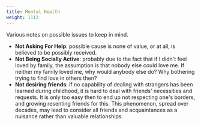 ```yaml
---
title: Mental Health
weight: 1113
---
```


Various notes on possible issues to keep in mind.

* **Not Asking For Help**: possible cause is none of value, or at all, is believed to be possibly received.
* **Not Being Socially Active**: probably due to the fact that if I didn't feel loved by family, the assumption is that nobody else could love me. If neither my family loved me, why would anybody else do? Why bothering trying to find love in others then?
* **Not desiring friends**: if no capability of dealing with strangers has been learned during childhood, it is hard to deal with friends' necessities and requests. It is only too easy then to end up not respecting one's borders, and growing resenting friends for this. This phenomenon, spread over decades, may lead to consider all friends and acquaintances as a nuisance rather than valuable relationships.

